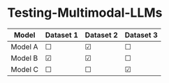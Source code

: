 # Testing-Multimodal-LLMs

| Model      | Dataset 1 | Dataset 2 | Dataset 3 |
|------------|-----------|-----------|-----------|
| Model A    | &#x2610;  | &#x2611;  | &#x2610;  |
| Model B    | &#x2611;  | &#x2611;  | &#x2610;  |
| Model C    | &#x2610;  | &#x2610;  | &#x2611;  |

